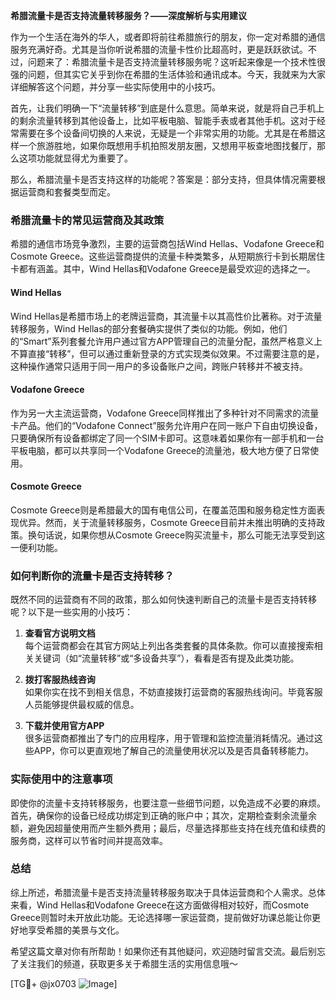 **希腊流量卡是否支持流量转移服务？——深度解析与实用建议**

作为一个生活在海外的华人，或者即将前往希腊旅行的朋友，你一定对希腊的通信服务充满好奇。尤其是当你听说希腊的流量卡性价比超高时，更是跃跃欲试。不过，问题来了：希腊流量卡是否支持流量转移服务呢？这听起来像是一个技术性很强的问题，但其实它关乎到你在希腊的生活体验和通讯成本。今天，我就来为大家详细解答这个问题，并分享一些实际使用中的小技巧。

首先，让我们明确一下“流量转移”到底是什么意思。简单来说，就是将自己手机上的剩余流量转移到其他设备上，比如平板电脑、智能手表或者其他手机。这对于经常需要在多个设备间切换的人来说，无疑是一个非常实用的功能。尤其是在希腊这样一个旅游胜地，如果你既想用手机拍照发朋友圈，又想用平板查地图找餐厅，那么这项功能就显得尤为重要了。

那么，希腊流量卡是否支持这样的功能呢？答案是：部分支持，但具体情况需要根据运营商和套餐类型而定。

### 希腊流量卡的常见运营商及其政策

希腊的通信市场竞争激烈，主要的运营商包括Wind Hellas、Vodafone Greece和Cosmote Greece。这些运营商提供的流量卡种类繁多，从短期旅行卡到长期居住卡都有涵盖。其中，Wind Hellas和Vodafone Greece是最受欢迎的选择之一。

#### Wind Hellas
Wind Hellas是希腊市场上的老牌运营商，其流量卡以其高性价比著称。对于流量转移服务，Wind Hellas的部分套餐确实提供了类似的功能。例如，他们的“Smart”系列套餐允许用户通过官方APP管理自己的流量分配，虽然严格意义上不算直接“转移”，但可以通过重新登录的方式实现类似效果。不过需要注意的是，这种操作通常只适用于同一用户的多设备账户之间，跨账户转移并不被支持。

#### Vodafone Greece
作为另一大主流运营商，Vodafone Greece同样推出了多种针对不同需求的流量卡产品。他们的“Vodafone Connect”服务允许用户在同一账户下自由切换设备，只要确保所有设备都绑定了同一个SIM卡即可。这意味着如果你有一部手机和一台平板电脑，都可以共享同一个Vodafone Greece的流量池，极大地方便了日常使用。

#### Cosmote Greece
Cosmote Greece则是希腊最大的国有电信公司，在覆盖范围和服务稳定性方面表现优异。然而，关于流量转移服务，Cosmote Greece目前并未推出明确的支持政策。换句话说，如果你想从Cosmote Greece购买流量卡，那么可能无法享受到这一便利功能。

### 如何判断你的流量卡是否支持转移？

既然不同的运营商有不同的政策，那么如何快速判断自己的流量卡是否支持转移呢？以下是一些实用的小技巧：

1. **查看官方说明文档**  
   每个运营商都会在其官方网站上列出各类套餐的具体条款。你可以直接搜索相关关键词（如“流量转移”或“多设备共享”），看看是否有提及此类功能。

2. **拨打客服热线咨询**  
   如果你实在找不到相关信息，不妨直接拨打运营商的客服热线询问。毕竟客服人员能够提供最权威的信息。

3. **下载并使用官方APP**  
   很多运营商都推出了专门的应用程序，用于管理和监控流量消耗情况。通过这些APP，你可以更直观地了解自己的流量使用状况以及是否具备转移能力。

### 实际使用中的注意事项

即使你的流量卡支持转移服务，也要注意一些细节问题，以免造成不必要的麻烦。首先，确保你的设备已经成功绑定到正确的账户中；其次，定期检查剩余流量余额，避免因超量使用而产生额外费用；最后，尽量选择那些支持在线充值和续费的服务商，这样可以节省时间并提高效率。

### 总结

综上所述，希腊流量卡是否支持流量转移服务取决于具体运营商和个人需求。总体来看，Wind Hellas和Vodafone Greece在这方面做得相对较好，而Cosmote Greece则暂时未开放此功能。无论选择哪一家运营商，提前做好功课总能让你更好地享受希腊的美景与文化。

希望这篇文章对你有所帮助！如果你还有其他疑问，欢迎随时留言交流。最后别忘了关注我们的频道，获取更多关于希腊生活的实用信息哦～  

[TG💪+ @jx0703 ![Image](https://github.com/user-attachments/assets/dbca1d08-cadb-493c-b0ec-ad6f7a83f270)]